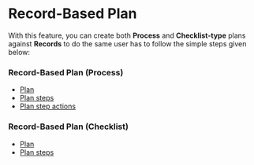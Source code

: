 # Record-Based Plan

With this feature, you can create both **Process** and **Checklist-type** plans against **Records** to do the same user has to follow the simple steps given below:

### Record-Based Plan (Process)

* &#x20;[Plan](https://docs.inogic.com/business-process-checklist/configuration/configuration-for-plans-process/plan)
* &#x20;[Plan steps](https://docs.inogic.com/business-process-checklist/configuration/configuration-for-plans-process/plan-step)
* &#x20;[Plan step actions](https://docs.inogic.com/business-process-checklist/configuration/configuration-for-plans-process/plan-step-action)

### Record-Based Plan (Checklist)

* [ Plan ](https://docs.inogic.com/business-process-checklist/configuration/configuration-for-plans-checklist/plan)
* &#x20;[Plan steps](https://docs.inogic.com/business-process-checklist/configuration/configuration-for-plans-checklist/plan-step)
